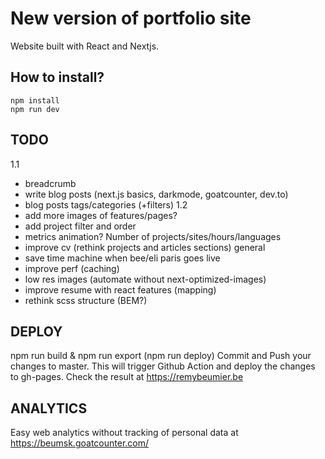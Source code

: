 # New version of portfolio site

Website built with React and Nextjs.

## How to install?

```
npm install
npm run dev
```

## TODO

1.1
- breadcrumb
- write blog posts (next.js basics, darkmode, goatcounter, dev.to)
- blog posts tags/categories (+filters)
1.2
- add more images of features/pages?
- add project filter and order
- metrics animation? Number of projects/sites/hours/languages
- improve cv (rethink projects and articles sections)
general
- save time machine when bee/eli paris goes live
- improve perf (caching)
- low res images (automate without next-optimized-images)
- improve resume with react features (mapping)
- rethink scss structure (BEM?)

## DEPLOY

npm run build & npm run export (npm run deploy)
Commit and Push your changes to master.
This will trigger Github Action and deploy the changes to gh-pages.
Check the result at https://remybeumier.be

## ANALYTICS

Easy web analytics without tracking of personal data at https://beumsk.goatcounter.com/
